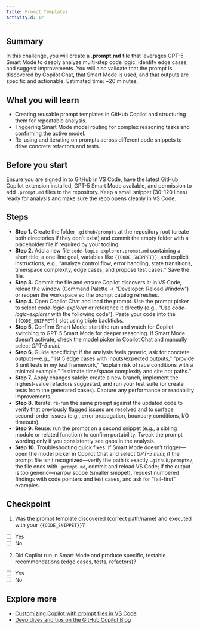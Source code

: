 ```yaml
---
Title: Prompt Templates
ActivityId: 12
---
```


## Summary

In this challenge, you will create a **.prompt.md** file that leverages GPT-5 Smart Mode to deeply analyze multi-step code logic, identify edge cases, and suggest improvements. You will also validate that the prompt is discovered by Copilot Chat, that Smart Mode is used, and that outputs are specific and actionable. Estimated time: ~20 minutes.

## What you will learn

- Creating reusable prompt templates in GitHub Copilot and structuring them for repeatable analysis.
- Triggering Smart Mode model routing for complex reasoning tasks and confirming the active model.
- Re-using and iterating on prompts across different code snippets to drive concrete refactors and tests.

## Before you start

Ensure you are signed in to GitHub in VS Code, have the latest GitHub Copilot extension installed, GPT-5 Smart Mode available, and permission to add `.prompt.md` files to the repository. Keep a small snippet (30–120 lines) ready for analysis and make sure the repo opens cleanly in VS Code.

## Steps

- **Step 1.** Create the folder `.github/prompts` at the repository root (create both directories if they don’t exist) and commit the empty folder with a placeholder file if required by your tooling.
- **Step 2.** Add a new file `code-logic-explorer.prompt.md` containing a short title, a one-line goal, variables like `{{CODE_SNIPPET}}`, and explicit instructions, e.g., “analyze control flow, error handling, state transitions, time/space complexity, edge cases, and propose test cases.” Save the file.
- **Step 3.** Commit the file and ensure Copilot discovers it: in VS Code, reload the window (Command Palette → “Developer: Reload Window”) or reopen the workspace so the prompt catalog refreshes.
- **Step 4.** Open Copilot Chat and load the prompt. Use the prompt picker to select *code-logic-explorer* or reference it directly (e.g., “Use *code-logic-explorer* with the following code”). Paste your code into the `{{CODE_SNIPPET}}` slot using triple backticks.
- **Step 5.** Confirm Smart Mode: start the run and watch for Copilot switching to GPT-5 Smart Mode for deeper reasoning. If Smart Mode doesn’t activate, check the model picker in Copilot Chat and manually select *GPT-5 mini*.
- **Step 6.** Guide specificity: if the analysis feels generic, ask for concrete outputs—e.g., “list 5 edge cases with inputs/expected outputs,” “provide 3 unit tests in my test framework,” “explain risk of race conditions with a minimal example,” “estimate time/space complexity and cite hot paths.”
- **Step 7.** Apply changes safely: create a new branch, implement the highest-value refactors suggested, and run your test suite (or create tests from the generated cases). Capture any performance or readability improvements.
- **Step 8.** Iterate: re-run the same prompt against the updated code to verify that previously flagged issues are resolved and to surface second-order issues (e.g., error propagation, boundary conditions, I/O timeouts).
- **Step 9.** Reuse: run the prompt on a second snippet (e.g., a sibling module or related function) to confirm portability. Tweak the prompt wording only if you consistently see gaps in the analysis.
- **Step 10.** Troubleshooting quick fixes: if Smart Mode doesn’t trigger—open the model picker in Copilot Chat and select *GPT-5 mini*; if the prompt file isn’t recognized—verify the path is exactly `.github/prompts/`, the file ends with `.prompt.md`, commit and reload VS Code; if the output is too generic—narrow scope (smaller snippet), request numbered findings with code pointers and test cases, and ask for “fail-first” examples.

## Checkpoint

1. Was the prompt template discovered (correct path/name) and executed with your `{{CODE_SNIPPET}}`?

- [ ] Yes
- [ ] No

2. Did Copilot run in Smart Mode and produce specific, testable recommendations (edge cases, tests, refactors)?

- [ ] Yes
- [ ] No

## Explore more

- [Customizing Copilot with prompt files in VS Code](https://code.visualstudio.com/docs/copilot/copilot-customization)
- [Deep dives and tips on the GitHub Copilot Blog](https://github.blog/)
